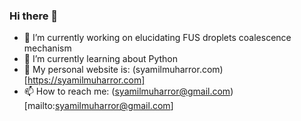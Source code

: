 ### Hi there 👋

<!--
**meraculin/meraculin** is a ✨ _special_ ✨ repository because its `README.md` (this file) appears on your GitHub profile.
-->
- 🔭 I’m currently working on elucidating FUS droplets coalescence mechanism
- 🌱 I’m currently learning about Python
- 💬 My personal website is: (syamilmuharror.com)[https://syamilmuharror.com]
- 📫 How to reach me: (syamilmuharror@gmail.com)[mailto:syamilmuharror@gmail.com]
